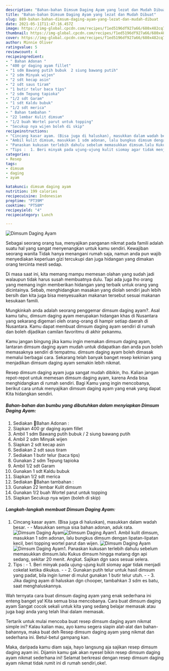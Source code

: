 ```yaml
---
description: "Bahan-bahan Dimsum Daging Ayam yang lezat dan Mudah Dibuat"
title: "Bahan-bahan Dimsum Daging Ayam yang lezat dan Mudah Dibuat"
slug: 889-bahan-bahan-dimsum-daging-ayam-yang-lezat-dan-mudah-dibuat
date: 2021-05-11T11:47:16.457Z
image: https://img-global.cpcdn.com/recipes/f1ed5196df927a66/680x482cq70/dimsum-daging-ayam-foto-resep-utama.jpg
thumbnail: https://img-global.cpcdn.com/recipes/f1ed5196df927a66/680x482cq70/dimsum-daging-ayam-foto-resep-utama.jpg
cover: https://img-global.cpcdn.com/recipes/f1ed5196df927a66/680x482cq70/dimsum-daging-ayam-foto-resep-utama.jpg
author: Minnie Oliver
ratingvalue: 5
reviewcount: 4
recipeingredient:
- " Bahan Adonan "
- "400 gr daging ayam fillet"
- "1 sdm Bawang putih bubuk  2 siung bawang putih"
- "2 sdm Minyak wijen"
- "2 sdt kecap asin"
- "2 sdt saus tiram"
- "1 butir telur baca tips"
- "2 sdm Tepung tapioka"
- "1/2 sdt Garam"
- "1 sdt Kaldu bubuk"
- "1/2 sdt merica"
- " Bahan tambahan "
- "22 lembar Kulit dimsum"
- "1/2 buah Wortel parut untuk topping"
- "Secukup nya wijen boleh di skip"
recipeinstructions:
- "Cincang kasar ayam. (Bisa juga di haluskan), masukkan dalam wadah besar.  Masukkan semua sisa bahan adonan, aduk rata."
- "Ambil kulit dimsum, masukkan 1 sdm adonan, lalu bungkus dimsum dengan lipatan-lipatan kecil, beri topping wortel parut dan wijen."
- "Panaskan kukusan terlebih dahulu sebelum memasukkan dimsum.lalu Kukus dimsum hingga matang dgn api sedang, sekitar 20 menit. Angkat. Sajikan dgn saos sesuai selera."
- "Tips :  1. Beri minyak pada ujung-ujung kulit siomay agar tidak menjadi cokelat ketika dikukus.  2. Gunakan putih telur untuk hasil dimsum yang padat, bila ingin lumer di mulut gunakan 1 butir telur utuh.  3. Jika daging ayam di haluskan dgn chooper, tambahkan 3 sdm es batu, saat menghaluskannya."
categories:
- Resep
tags:
- dimsum
- daging
- ayam

katakunci: dimsum daging ayam 
nutrition: 199 calories
recipecuisine: Indonesian
preptime: "PT39M"
cooktime: "PT58M"
recipeyield: "4"
recipecategory: Lunch

---
```



![Dimsum Daging Ayam](https://img-global.cpcdn.com/recipes/f1ed5196df927a66/680x482cq70/dimsum-daging-ayam-foto-resep-utama.jpg)

Sebagai seorang orang tua, menyajikan panganan nikmat pada famili adalah suatu hal yang sangat menyenangkan untuk kamu sendiri. Kewajiban seorang  wanita Tidak hanya menangani rumah saja, namun anda pun wajib menyediakan keperluan gizi tercukupi dan juga hidangan yang dimakan orang tercinta mesti sedap.

Di masa  saat ini, kita memang mampu memesan olahan yang sudah jadi walaupun tidak harus susah membuatnya dulu. Tapi ada juga lho orang yang memang ingin memberikan hidangan yang terbaik untuk orang yang dicintainya. Sebab, menghidangkan masakan yang diolah sendiri jauh lebih bersih dan kita juga bisa menyesuaikan makanan tersebut sesuai makanan kesukaan famili. 



Mungkinkah anda adalah seorang penggemar dimsum daging ayam?. Asal kamu tahu, dimsum daging ayam merupakan hidangan khas di Nusantara yang sekarang digemari oleh orang-orang di hampir setiap daerah di Nusantara. Kamu dapat membuat dimsum daging ayam sendiri di rumah dan boleh dijadikan camilan favoritmu di akhir pekanmu.

Kamu jangan bingung jika kamu ingin memakan dimsum daging ayam, lantaran dimsum daging ayam mudah untuk didapatkan dan anda pun boleh memasaknya sendiri di tempatmu. dimsum daging ayam boleh dimasak memalui berbagai cara. Sekarang telah banyak banget resep kekinian yang menjadikan dimsum daging ayam semakin lebih nikmat.

Resep dimsum daging ayam juga sangat mudah dibikin, lho. Kalian jangan repot-repot untuk memesan dimsum daging ayam, karena Anda bisa menghidangkan di rumah sendiri. Bagi Kamu yang ingin mencobanya, berikut cara untuk menyajikan dimsum daging ayam yang enak yang dapat Kita hidangkan sendiri.

<!--inarticleads1-->

##### Bahan-bahan dan bumbu yang dibutuhkan dalam menyiapkan Dimsum Daging Ayam:

1. Sediakan  📌Bahan Adonan :
1. Siapkan 400 gr daging ayam fillet
1. Ambil 1 sdm Bawang putih bubuk / 2 siung bawang putih
1. Ambil 2 sdm Minyak wijen
1. Siapkan 2 sdt kecap asin
1. Sediakan 2 sdt saus tiram
1. Sediakan 1 butir telur (baca tips)
1. Gunakan 2 sdm Tepung tapioka
1. Ambil 1/2 sdt Garam
1. Gunakan 1 sdt Kaldu bubuk
1. Siapkan 1/2 sdt merica
1. Sediakan  📌Bahan tambahan :
1. Gunakan 22 lembar Kulit dimsum
1. Gunakan 1/2 buah Wortel parut untuk topping
1. Siapkan Secukup nya wijen (boleh di skip)




<!--inarticleads2-->

##### Langkah-langkah membuat Dimsum Daging Ayam:

1. Cincang kasar ayam. (Bisa juga di haluskan), masukkan dalam wadah besar. -  - Masukkan semua sisa bahan adonan, aduk rata.
<img src="https://img-global.cpcdn.com/steps/6e4d3157ea0c19e2/160x128cq70/dimsum-daging-ayam-langkah-memasak-1-foto.jpg" alt="Dimsum Daging Ayam"><img src="https://img-global.cpcdn.com/steps/77dc8a8b65c09c9f/160x128cq70/dimsum-daging-ayam-langkah-memasak-1-foto.jpg" alt="Dimsum Daging Ayam">1. Ambil kulit dimsum, masukkan 1 sdm adonan, lalu bungkus dimsum dengan lipatan-lipatan kecil, beri topping wortel parut dan wijen.
<img src="//assets-global.cpcdn.com/assets/icons/button_play-2c75c40dde080a61004c1f40b05d8f140eaff45d7e9e6481dc71c63d2e7c4909.png" alt="Dimsum Daging Ayam"><img src="//assets-global.cpcdn.com/assets/icons/button_play-2c75c40dde080a61004c1f40b05d8f140eaff45d7e9e6481dc71c63d2e7c4909.png" alt="Dimsum Daging Ayam">1. Panaskan kukusan terlebih dahulu sebelum memasukkan dimsum.lalu Kukus dimsum hingga matang dgn api sedang, sekitar 20 menit. Angkat. Sajikan dgn saos sesuai selera.
1. Tips :  - 1. Beri minyak pada ujung-ujung kulit siomay agar tidak menjadi cokelat ketika dikukus. -  - 2. Gunakan putih telur untuk hasil dimsum yang padat, bila ingin lumer di mulut gunakan 1 butir telur utuh. -  - 3. Jika daging ayam di haluskan dgn chooper, tambahkan 3 sdm es batu, saat menghaluskannya.




Wah ternyata cara buat dimsum daging ayam yang enak sederhana ini enteng banget ya! Kita semua bisa mencobanya. Cara buat dimsum daging ayam Sangat cocok sekali untuk kita yang sedang belajar memasak atau juga bagi anda yang telah lihai dalam memasak.

Tertarik untuk mulai mencoba buat resep dimsum daging ayam nikmat simple ini? Kalau kalian mau, ayo kamu segera siapin alat-alat dan bahan-bahannya, maka buat deh Resep dimsum daging ayam yang nikmat dan sederhana ini. Betul-betul gampang kan. 

Maka, daripada kamu diam saja, hayo langsung aja sajikan resep dimsum daging ayam ini. Dijamin kamu gak akan nyesel bikin resep dimsum daging ayam nikmat sederhana ini! Selamat berkreasi dengan resep dimsum daging ayam nikmat tidak rumit ini di rumah sendiri,oke!.

